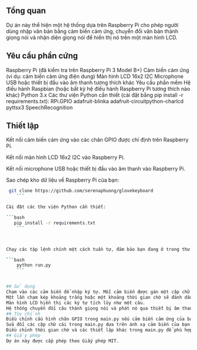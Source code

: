 ## Tổng quan
Dự án này thể hiện một hệ thống dựa trên Raspberry Pi cho phép người dùng nhập văn bản bằng cảm biến cảm ứng, chuyển đổi văn bản thành giọng nói và nhận diện giọng nói để hiển thị nó trên một màn hình LCD.

## Yêu cầu phần cứng
Raspberry Pi (đã kiểm tra trên Raspberry Pi 3 Model B+)
Cảm biến cảm ứng (ví dụ: cảm biến cảm ứng điện dung)
Màn hình LCD 16x2 I2C
Microphone USB hoặc thiết bị đầu vào âm thanh tương thích khác
Yêu cầu phần mềm
Hệ điều hành Raspbian (hoặc bất kỳ hệ điều hành Raspberry Pi tương thích nào khác)
Python 3.x
Các thư viện Python cần thiết (cài đặt bằng pip install -r requirements.txt):
RPi.GPIO
adafruit-blinka
adafruit-circuitpython-charlcd
pyttsx3
SpeechRecognition
## Thiết lập
Kết nối cảm biến cảm ứng vào các chân GPIO được chỉ định trên Raspberry Pi.

Kết nối màn hình LCD 16x2 I2C vào Raspberry Pi.

Kết nối microphone USB hoặc thiết bị đầu vào âm thanh vào Raspberry Pi.

Sao chép kho dữ liệu về Raspberry Pi của bạn:

```bash
 git clone https://github.com/serenaphuong/glovekeyboard
    ```

Cài đặt các thư viện Python cần thiết:

```bash
   pip install -r requirements.txt
    ```



Chạy các tập lệnh chính một cách tuần tự, đảm bảo bạn đang ở trong thư mục của tệp bạn đã sao chép:

```bash
    python run.py
    ```


## Sử dụng
Chạm vào các cảm biến để nhập ký tự. Mỗi cảm biến được gán một cặp chữ cái.
Một lần chạm kép khoảng trắng hoặc một khoảng thời gian chờ sẽ đánh dấu kết thúc một câu.
Màn hình LCD hiển thị các ký tự tích lũy như một câu.
Hệ thống chuyển đổi câu thành giọng nói và phát nó qua thiết bị âm thanh được kết nối.
## Tùy chỉnh
Điều chỉnh cấu hình chân GPIO trong main.py nếu cảm biến cảm ứng của bạn được kết nối vào các chân khác.
Sửa đổi các cặp chữ cái trong main.py dựa trên ánh xạ cảm biến của bạn.
Điều chỉnh thời gian chờ và các thiết lập khác trong main.py để phù hợp với sở thích của bạn.
## Giấy phép
Dự án này được cấp phép theo Giấy phép MIT.






